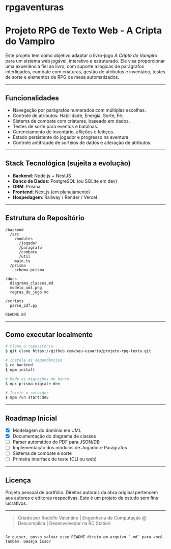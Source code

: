 # rpgaventuras

# Projeto RPG de Texto Web - A Cripta do Vampiro

Este projeto tem como objetivo adaptar o livro-jogo *A Cripta do Vampiro* para um sistema web jogável, interativo e estruturado. Ele visa proporcionar uma experiência fiel ao livro, com suporte a lógicas de parágrafos interligados, combate com criaturas, gestão de atributos e inventário, testes de sorte e elementos de RPG de mesa automatizados.

---

## Funcionalidades
- Navegação por parágrafos numerados com múltiplas escolhas.
- Controle de atributos: Habilidade, Energia, Sorte, Fé.
- Sistema de combate com criaturas, baseado em dados.
- Testes de sorte para eventos e batalhas.
- Gerenciamento de inventário, aflições e feitiços.
- Estado persistente do jogador e progresso na aventura.
- Controle antifraude de sorteios de dados e alteração de atributos.

---

## Stack Tecnológica (sujeita a evolução)
- **Backend**: Node.js + NestJS
- **Banco de Dados**: PostgreSQL (ou SQLite em dev)
- **ORM**: Prisma
- **Frontend**: Next.js (em planejamento)
- **Hospedagem**: Railway / Render / Vercel

---

## Estrutura do Repositório
```
/backend
  /src
    /modules
      /jogador
      /paragrafo
      /combate
      /util
    main.ts
  /prisma
    schema.prisma

/docs
  diagrama_classes.md
  modelo_uml.png
  regras_do_jogo.md

/scripts
  parse_pdf.py

README.md
```

---

## Como executar localmente
```bash
# Clone o repositório
$ git clone https://github.com/seu-usuario/projeto-rpg-texto.git

# Instale as dependências
$ cd backend
$ npm install

# Rode as migrações do banco
$ npx prisma migrate dev

# Inicie o servidor
$ npm run start:dev
```

---

## Roadmap Inicial
- [x] Modelagem do domínio em UML
- [x] Documentação do diagrama de classes
- [ ] Parser automático do PDF para JSON/DB
- [ ] Implementação dos módulos de Jogador e Parágrafos
- [ ] Sistema de combate e sorte
- [ ] Primeira interface de teste (CLI ou web)

---

## Licença
Projeto pessoal de portfólio. Direitos autorais da obra original pertencem aos autores e editoras respectivas. Este é um projeto de estudo sem fins lucrativos.

---

> Criado por Rodolfo Valentino | Engenharia de Computação @ Descomplica | Desenvolvedor na RD Station
```

Se quiser, posso salvar esse README direto em arquivo `.md` para você também. Deseja isso?
